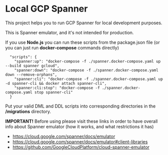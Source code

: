 # Local GCP Spanner

This project helps you to run GCP Spanner for local development purposes.

This is Spanner emulator, and it's not intended for production.

If you use **Node.js** you can run these scripts from the package.json file (or you can just run **docker-compose** commands directly)

```
  "scripts": {
    "spanner:up": "docker-compose -f ./spanner.docker-compose.yaml up --build spanner gcloud",
    "spanner:down": "docker-compose -f ./spanner.docker-compose.yaml down --remove-orphans",
    "spanner:cli": "docker-compose -f ./spanner.docker-compose.yaml up -d spanner-cli && docker attach spanner-cli",
    "spanner:cli:stop": "docker-compose -f ./spanner.docker-compose.yaml stop spanner-cli"
  }
```

Put your valid DML and DDL scripts into corresponding directories in the **/migrations** directory.

**IMPORTANT!** Before using please visit these links in order to have overall info about Spanner emulator (how it works, and what restrictions it has)

- https://cloud.google.com/spanner/docs/emulator
- https://cloud.google.com/spanner/docs/emulator#client-libraries
- https://github.com/GoogleCloudPlatform/cloud-spanner-emulator